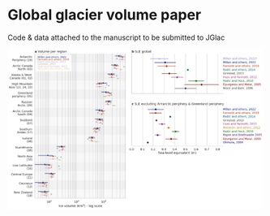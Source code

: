 # Global glacier volume paper

Code & data attached to the manuscript to be submitted to JGlac 

![img](plot_global_and_reg_log_alpha.png)
